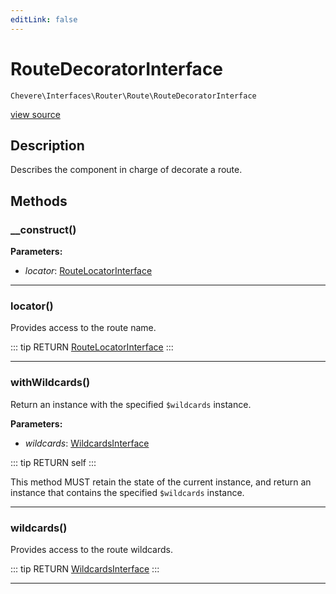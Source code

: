 ```yaml
---
editLink: false
---
```


# RouteDecoratorInterface

`Chevere\Interfaces\Router\Route\RouteDecoratorInterface`

[view source](https://github.com/chevere/chevere/blob/master/src/Chevere/Interfaces/Router/Route/RouteDecoratorInterface.php)

## Description

Describes the component in charge of decorate a route.

## Methods

### __construct()

**Parameters:**

- *locator*: [RouteLocatorInterface](./RouteLocatorInterface.md)

---

### locator()

Provides access to the route name.

::: tip RETURN
[RouteLocatorInterface](./RouteLocatorInterface.md)
:::

---

### withWildcards()

Return an instance with the specified `$wildcards` instance.

**Parameters:**

- *wildcards*: [WildcardsInterface](./WildcardsInterface.md)

::: tip RETURN
self
:::

This method MUST retain the state of the current instance, and return
an instance that contains the specified `$wildcards` instance.

---

### wildcards()

Provides access to the route wildcards.

::: tip RETURN
[WildcardsInterface](./WildcardsInterface.md)
:::

---
